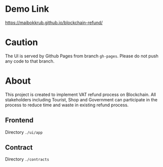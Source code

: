 # Demo Link

https://maibokkrub.github.io/blockchain-refund/

# Caution

The UI is served by Github Pages from branch `gh-pages`.
Please do not push any code to that branch.

# About

This project is created to implement VAT refund process on Blockchain. All stakeholders including Tourist, Shop and Government can participate in the process to reduce time and waste in existing refund process.

## Frontend

Directory `./ui/app`

## Contract

Directory `./contracts`
